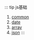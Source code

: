 
::: tip js基础

1. [common](./common.md)
2. [date](./date.md#date)
3. [array](./array.md)
4. [json](./json.md)
:::


